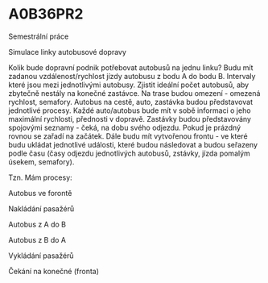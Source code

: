 A0B36PR2
========
Semestrální práce

Simulace linky autobusové dopravy

Kolik bude dopravní podnik potřebovat autobusů na jednu linku?
Budu mít zadanou vzdálenost/rychlost jízdy autobusu z bodu A do bodu B. 
Intervaly které jsou mezi jednotlivými autobusy.
Zjistit ideální počet autobusů, aby zbytečně nestály na konečné zastávce.
Na trase budou omezení - omezená rychlost, semafory.
Autobus na cestě, auto, zastávka budou představovat jednotlivé procesy.
Každé auto/autobus bude mít v sobě informaci o jeho maximální rychlosti, přednosti v dopravě.
Zastávky budou představovány spojovými seznamy - čeká, na dobu svého odjezdu. Pokud je prázdný rovnou se zařadí na začátek.
Dále budu mít vytvořenou frontu - ve které budu ukládat jednotlivé události,
které budou následovat a budou seřazeny podle času (časy odjezdu jednotlivých autobusů, zstávky, jízda pomalým úsekem, semafory).

Tzn. Mám procesy: 

Autobus ve forontě

Nakládání pasažérů

Autobus z A do B

Autobus z B do A

Vykládání pasažérů

Čekání na konečné (fronta)
    


